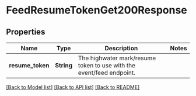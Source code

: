 # FeedResumeTokenGet200Response

## Properties
Name | Type | Description | Notes
------------ | ------------- | ------------- | -------------
**resume_token** | **String** | The highwater mark/resume token to use with the event/feed endpoint. | 

[[Back to Model list]](../README.md#documentation-for-models) [[Back to API list]](../README.md#documentation-for-api-endpoints) [[Back to README]](../README.md)



